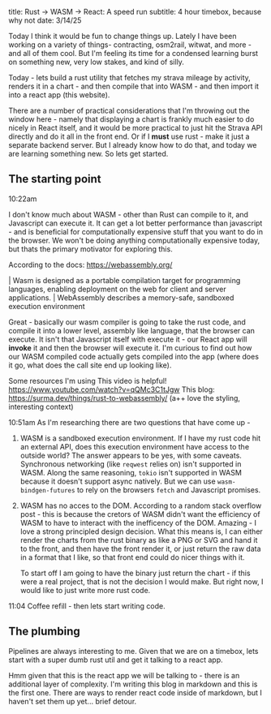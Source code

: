 title: Rust -> WASM -> React: A speed run
subtitle: 4 hour timebox, because why not
date: 3/14/25

Today I think it would be fun to change things up. Lately I have been working on a variety of things- contracting, osm2rail, witwat, and more - and all of them cool. But I'm feeling its time for a condensed learning burst on something new, very low stakes, and kind of silly.

Today - lets build a rust utility that fetches my strava mileage by activity, renders it in a chart - and then compile that into WASM - and then import it into a react app (this website).

There are a number of practical considerations that I'm throwing out the window here - namely that displaying a chart is frankly much easier to do nicely in React itself, and it would be more practical to just hit the Strava API directly and do it all in the front end. Or if I **must** use rust - make it just a separate backend server. But I already know how to do that, and today we are learning something new. So lets get started.

## The starting point

10:22am

I don't know much about WASM - other than Rust can compile to it, and Javascript can execute it. It can get a lot better performance than javascript - and is beneficial for computationally expensive stuff that you want to do in the browser. We won't be doing anything computationally expensive today, but thats the primary motivator for exploring this.

According to the docs: https://webassembly.org/

| Wasm is designed as a portable compilation target for programming languages, enabling deployment on the web for client and server applications.
| WebAssembly describes a memory-safe, sandboxed execution environment

Great - basically our wasm compiler is going to take the rust code, and compile it into a lower level, assembly like language, that the browser can execute. It isn't that Javascript itself with execute it - our React app will **invoke** it and then the browser will execute it. I'm curious to find out how our WASM compiled code actually gets compiled into the app (where does it go, what does the call site end up looking like).

Some resources I'm using
This video is helpful! https://www.youtube.com/watch?v=qQMc3C1tJgw
This blog: https://surma.dev/things/rust-to-webassembly/ (a++ love the styling, interesting context)

10:51am
As I'm researching there are two questions that have come up -

1. WASM is a sandboxed execution environment. If I have my rust code hit an external API, does this execution environment have access to the outside world?
   The answer appears to be yes, with some caveats. Synchronous networking (like `reqwest` relies on) isn't supported in WASM. Along the same reasoning, `tokio` isn't supported in WASM because it doesn't support async natively. But we can use `wasm-bindgen-futures` to rely on the browsers `fetch` and Javascript promises.
2. WASM has no acces to the DOM. According to a random stack overflow post - this is because the cretors of WASM didn't want the efficiency of WASM to have to interact with the inefficency of the DOM. Amazing - I love a strong principled design decision.
   What this means is, I can either render the charts from the rust binary as like a PNG or SVG and hand it to the front, and then have the front render it, or just return the raw data in a format that I like, so that front end could do nicer things with it.

   To start off I am going to have the binary just return the chart - if this were a real project, that is not the decision I would make. But right now, I would like to just write more rust code.

11:04
Coffee refill - then lets start writing code.

## The plumbing

Pipelines are always interesting to me. Given that we are on a timebox, lets start with a super dumb rust util and get it talking to a react app.

Hmm given that this is the react app we will be talking to - there is an additional layer of complexity. I'm writing this blog in markdown and this is the first one. There are ways to render react code inside of markdown, but I haven't set them up yet... brief detour.
